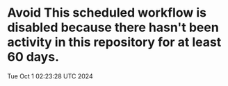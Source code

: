 # Avoid This scheduled workflow is disabled because there hasn't been activity in this repository for at least 60 days.
Tue Oct  1 02:23:28 UTC 2024
